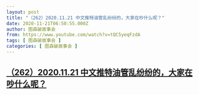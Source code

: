 ```yaml
---
layout: post
title: "（262）2020.11.21 中文推特油管乱纷纷的，大家在吵什么呢？"
date: 2020-11-21T06:50:55.000Z
author: 图森破故事会
from: https://www.youtube.com/watch?v=tQC5yeqFzdA
tags: [ 图森破故事会 ]
categories: [ 图森破故事会 ]
---
```

<!--1605941455000-->
[（262）2020.11.21 中文推特油管乱纷纷的，大家在吵什么呢？](https://www.youtube.com/watch?v=tQC5yeqFzdA)
------

<div>

</div>
